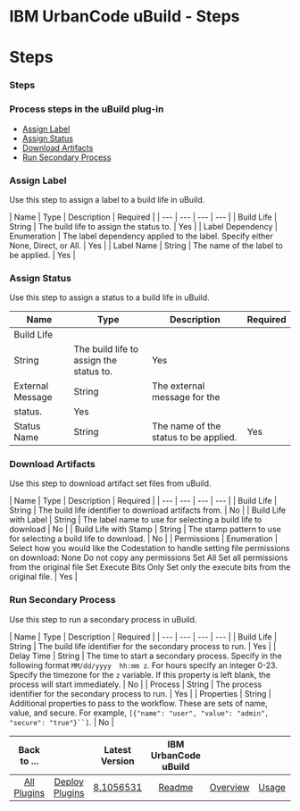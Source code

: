 
IBM UrbanCode uBuild - Steps
============================

# Steps



### Steps




 



### Process steps in the uBuild plug-in


* [Assign Label](#assign_label)
* [Assign 
Status](#assign_status)
* [Download Artifacts](#download_artifacts)
* [Run Secondary Process](#run_secondary_process)





### Assign Label


Use this step to assign a label to a build life in uBuild.




| Name | Type | Description | 
Required |
| --- | --- | --- | --- |
| Build Life | String | The build life to assign the status to. | Yes |
| Label 
Dependency | Enumeration | The label dependency applied to the label. Specify either None, Direct, or All.
  | Yes |
| 
Label Name | String | The name of the label to be applied. | Yes |


### Assign Status


Use this step to assign a 
status to a build life in uBuild.




| Name | Type | Description | Required |
| --- | --- | --- | --- |
| Build Life | 
String | The build life to assign the status to. | Yes |
| External Message | String | The external message for the 
status. | Yes |
| Status Name | String | The name of the status to be applied. | Yes |


### Download Artifacts


Use 
this step to download artifact set files from uBuild.




| Name | Type | Description | Required |
| --- | --- | --- | 
--- |
| Build Life | String | The build life identifier to download artifacts from. | No |
| Build Life with Label | 
String | The label name to use for selecting a build life to download | No |
| Build Life with Stamp | String | The 
stamp pattern to use for selecting a build life to download. | No |
| Permissions | Enumeration | Select how you would 
like the Codestation to handle setting file permissions on download: None Do not copy any permissions Set All Set all 
permissions from the original file Set Execute Bits Only Set only the execute bits from the original file.
  | Yes |



### Run Secondary Process


Use this step to run a secondary process in uBuild.




| Name | Type | Description | 
Required |
| --- | --- | --- | --- |
| Build Life | String | The build life identifier for the secondary process to run.
 | Yes |
| Delay Time | String | The time to start a secondary process. Specify in the following format `MM/dd/yyyy 
hh:mm z`. For hours specify an integer 0-23. Specify the timezone for the `z` variable. If this property is left blank, 
the process will start immediately.
  | No |
| Process | String | The process identifier for the secondary process to 
run. | Yes |
| Properties | String | Additional properties to pass to the workflow. These are sets of name, value, and 
secure. For example, `[{"name": "user", "value": "admin", "secure": "true"}``]`.
  | No |





|Back to ...||Latest Version|IBM UrbanCode uBuild ||||
| :---: | :---: | :---: | :---: | :---: | :---: | :---: |
|[All Plugins](../../index.md)|[Deploy Plugins](../README.md)|[8.1056531](https://raw.githubusercontent.com/UrbanCode/IBM-UCD-PLUGINS/main/files/uBuild/uBuild-8.1056531.zip)|[Readme](README.md)|[Overview](overview.md)|[Usage](usage.md)|[Downloads](downloads.md)|
